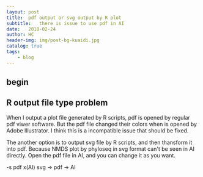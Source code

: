 ```yaml
---
layout: post
title:  pdf output or svg output by R plot
subtitle:   there is issue to use pdf in AI
date:   2018-02-24
author: HC
header-img: img/post-bg-kuaidi.jpg
catalog: true
tags:
    - blog
---
```


## begin
## R output file type problem
When I output a plot file generated by R scripts, pdf is opened by regular pdf viwer software. But the pdf file changed their colors when is opened by Adobe Illustrator. I think this is a incompatible issue that should be fixed.

The another option is to output svg file by R scripts, and then thansform it into pdf. Because NMDS plot by phyloseq in svg format can't be seen in AI directly. Open the pdf file in AI, and you can change it as you want.

-s
pdf x(AI)
svg -> pdf -> AI
